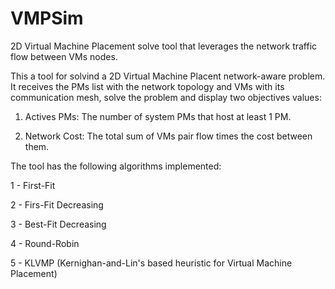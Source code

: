 # VMPSim
2D Virtual Machine Placement solve tool that leverages the network traffic flow between VMs nodes.

This a tool for solvind a 2D Virtual Machine Placent network-aware problem. It receives the PMs list with the network topology and VMs with
its communication mesh, solve the problem and display two objectives values:

1. Actives PMs: 
The number of system PMs that host at least 1 PM.

2. Network Cost:
The total sum of VMs pair flow times the cost between them.

The tool has the following algorithms implemented:

1 - First-Fit

2 - Firs-Fit Decreasing

3 - Best-Fit Decreasing

4 - Round-Robin

5 - KLVMP (Kernighan-and-Lin's based heuristic for Virtual Machine Placement)
